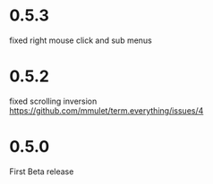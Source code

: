 # 0.5.3
fixed right mouse click and sub menus
# 0.5.2
fixed scrolling inversion https://github.com/mmulet/term.everything/issues/4
# 0.5.0
First Beta release
